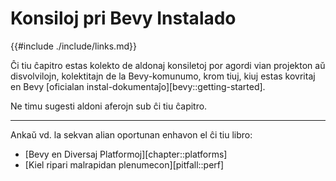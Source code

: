 # Konsiloj pri Bevy Instalado

{{#include ./include/links.md}}

Ĉi tiu ĉapitro estas kolekto de aldonaj konsiletoj por agordi vian projekton aŭ disvolvilojn, kolektitajn de la Bevy-komunumo, krom tiuj, kiuj estas kovritaj en Bevy [oficialan instal-dokumentaĵo][bevy::getting-started].

Ne timu sugesti aldoni aferojn sub ĉi tiu ĉapitro.

---

Ankaŭ vd. la sekvan alian oportunan enhavon el ĉi tiu libro:
  - [Bevy en Diversaj Platformoj][chapter::platforms]
  - [Kiel ripari malrapidan plenumecon][pitfall::perf]

